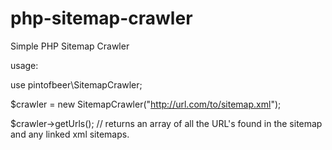 # php-sitemap-crawler
Simple PHP Sitemap Crawler

usage:

use pintofbeer\SitemapCrawler;

$crawler = new SitemapCrawler("http://url.com/to/sitemap.xml");

$crawler->getUrls(); // returns an array of all the URL's found in the sitemap and any linked xml sitemaps.
